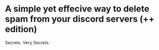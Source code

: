 # A simple yet effecive way to delete spam from your discord servers (++ edition)

Secrets. Very Secrets.
